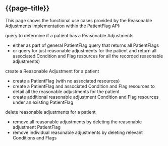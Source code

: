 ## {{page-title}}

This page shows the functional use cases provided by the Reasonable Adjustments implementation within the PatientFlag API:

query to determine if a patient has a Reasonable Adjustments
 * either as part of general PatientFlag query that returns all PatientFlags
 * or query for just reasonable adjustments for the patient and return all associated Condition and Flag resources for all the recorded reasonable adjustments)

create a Reasonable Adjustment for a patient
 * create a PatientFlag (with no associated resources)
 * create a PatientFlag and associated Condition and Flag resources to detail all the reasonable adjustments for the patient
 * create additional reasonable adjustment Condition and Flag resources under an existing PatientFlag
 
delete reasonable adjustments for a patient
 * remove all reasonable adjustments by deleting the reasonable adjustment PatientFlag
 * remove individual reasonable adjustments by deleting relevant Conditions and Flags
